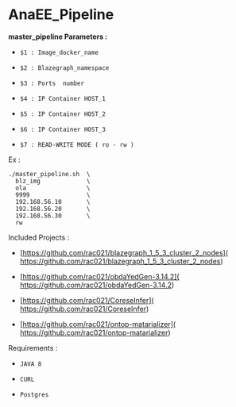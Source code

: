 # AnaEE_Pipeline

 **master_pipeline Parameters :**
 
-    `$1 : Image_docker_name`

-    `$2 : Blazegraph_namespace`

-    `$3 : Ports  number `

-    `$4 : IP Container HOST_1 `

-    `$5 : IP Container HOST_2 `

-    `$6 : IP Container HOST_3 `

-    `$7 : READ-WRITE MODE ( ro - rw )`


Ex :

    ./master_pipeline.sh  \
      blz_img             \
      ola                 \
      9999                \
      192.168.56.10       \
      192.168.56.20       \
      192.168.56.30       \
      rw
     
     
Included Projects : 

-    [https://github.com/rac021/blazegraph_1_5_3_cluster_2_nodes]( https://github.com/rac021/blazegraph_1_5_3_cluster_2_nodes)
   
-    [https://github.com/rac021/obdaYedGen-3.14.2]( https://github.com/rac021/obdaYedGen-3.14.2)
   
-    [https://github.com/rac021/CoreseInfer]( https://github.com/rac021/CoreseInfer)
   
-    [https://github.com/rac021/ontop-matarializer]( https://github.com/rac021/ontop-matarializer)
   
   

Requirements :

-    `JAVA 8`
    
-    `CURL `
    
-    `Postgres`

